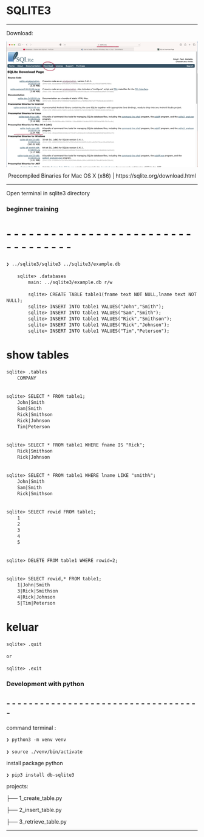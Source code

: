 # SQLITE3

---
Download:

<p align="center">
    <img src="./001-scrennshoot-download-sqlite3.png" alt="sqlite.org" style="display: block; margin: 0 auto;">
</p>
<p align="center">Precompiled Binaries for Mac OS X (x86) | https://sqlite.org/download.html</p>

---

Open terminal in sqlite3 directory

### beginner training ###
# - - - - - - - - - - - - - - - - - - - - - - - - - - - - - - - - - - 
    
    ❯ ../sqlite3/sqlite3 ../sqlite3/example.db
    
        sqlite> .databases
            main: ../sqlite3/example.db r/w
            
            sqlite> CREATE TABLE table1(fname text NOT NULL,lname text NOT NULL);
            sqlite> INSERT INTO table1 VALUES("John","Smith");
            sqlite> INSERT INTO table1 VALUES("Sam","Smith");
            sqlite> INSERT INTO table1 VALUES("Rick","Smithson");
            sqlite> INSERT INTO table1 VALUES("Rick","Johnson");
            sqlite> INSERT INTO table1 VALUES("Tim","Peterson");



# show tables

    sqlite> .tables
        COMPANY
        

    sqlite> SELECT * FROM table1;
        John|Smith
        Sam|Smith
        Rick|Smithson
        Rick|Johnson
        Tim|Peterson


    sqlite> SELECT * FROM table1 WHERE fname IS "Rick";
        Rick|Smithson
        Rick|Johnson

    
    sqlite> SELECT * FROM table1 WHERE lname LIKE "smith%";
        John|Smith
        Sam|Smith
        Rick|Smithson


    sqlite> SELECT rowid FROM table1;
        1
        2
        3
        4
        5


    sqlite> DELETE FROM table1 WHERE rowid=2;


    sqlite> SELECT rowid,* FROM table1;
        1|John|Smith
        3|Rick|Smithson
        4|Rick|Johnson
        5|Tim|Peterson
    

# keluar

    sqlite> .quit

    or

    sqlite> .exit



### Development with python ###
## - - - - - - - - - - - - - - - - - - - - - - - - - - - - - - - - - - -

command terminal : 

    ❯ python3 -m venv venv

    ❯ source ./venv/bin/activate

install package python

    ❯ pip3 install db-sqlite3


projects:

├── 1_create_table.py

├── 2_insert_table.py

├── 3_retrieve_table.py

---






